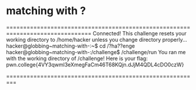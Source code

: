 # matching with ?
===============================================================================
Connected!
This challenge resets your working directory to /home/hacker unless you change
directory properly...
hacker@globbing~matching-with-:~$ cd /?ha??enge
hacker@globbing~matching-with-:/challenge$ /challenge/run
You ran me with the working directory of /challenge! Here is your flag:
pwn.college{4VY3qwml3eXmegFaCm46T68KQjn.dJjM4QDL4cDO0czW}

=========================================================
